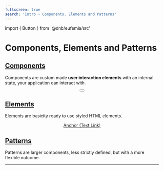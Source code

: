 ```yaml
---
fullscreen: true
search: 'Intro - Components, Elements and Patterns'
---
```


import { Button } from '@dnb/eufemia/src'

<Intro>

# Components, Elements and Patterns

## [Components](!/uilib/components)

Components are custom made **user interaction elements** with an internal state, your application can interact with.

<div className="example-box" align="center">
  <Button text="Button"  href="/uilib/components/button" target="_blank" />
</div>

## [Elements](!/uilib/elements)

Elements are basicity ready to use styled HTML elements.

<div className="example-box" align="center">
  <a className="dnb-anchor" href="!/uilib/elements/anchor" target="_blank">Anchor (Text Link)</a>
</div>

## [Patterns](!/uilib/patterns)

Patterns are larger components, less strictly defined, but with a more flexible outcome.

---

<IntroFooter href="/uilib/intro/12-usage-of-components-elements" text="Next - Usage of Components and Patterns" />

</Intro>
